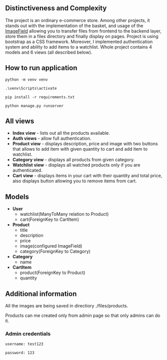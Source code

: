 ## Distinctiveness and Complexity
The project is an ordinary e-commerce store. Among other projects, it stands out with the implementation of the basket, and usage of the [ImageField](https://docs.djangoproject.com/en/4.0/ref/models/fields/#django.db.models.ImageField) allowing you to transfer files from frontend to the backend layer, store them in a files directory and finally display on pages. Project is using bootstrap as a CSS framework. Moreover, I implemented authentication system and ability to add items to a watchlist. Whole project contains 4 models and 6 views (all described below).

## How to run application
`python -m venv venv`

`.\venv\Scripts\activate`

`pip install -r requirements.txt`

`python manage.py runserver`

## All views
- **Index view** - lists out all the products available.
- **Auth views** - allow full authentication.
- **Product view** - displays description, price and image with two buttons that allows to add item with given quantity to cart and add item to watchlist.
- **Category view** - displays all products from given category.
- **Watchlist view** - displays all watched products only if you are authenticated.
- **Cart view** - displays items in your cart with their quantity and total price, also displays button allowing you to remove items from cart.

## Models
- **User**
    - watchlist(ManyToMany relation to Product)
    - cart(ForeignKey to CartItem)
- **Product**
    - title
    - description
    - price
    - image(configured ImageField)
    - category(ForeignKey to Category)
- **Category**
    - name
- **CartItem**
    - product(ForeignKey to Product)
    - quantity

## Additional information
All the images are being saved in directiory ./files/products.

Products can me created only from admin page so that only admins can do it.

### Admin credentials
`username: test123`

`password: 123`
